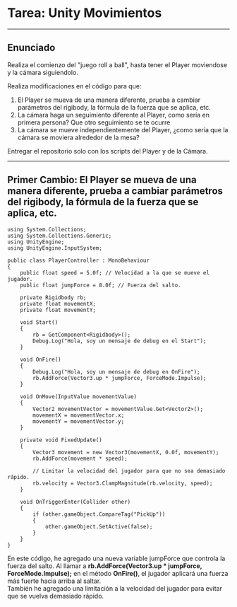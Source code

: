 # Tarea: Unity Movimientos
--------------------------
## Enunciado
Realiza el comienzo del "juego roll a ball", hasta tener el Player moviendose y la cámara siguiendolo.

Realiza modificaciones en el código para que:

1. El Player se mueva de una manera diferente, prueba a cambiar parámetros del rigibody, la fórmula de la fuerza que se aplica, etc.
2. La cámara haga un seguimiento diferente al Player, como sería en primera persona? Que otro seguimiento se te ocurre
3. La cámara se mueve independientemente del Player, ¿como sería que la cámara se moviera alrededor de la mesa?

Entregar el repositorio solo con los scripts del Player y de la Cámara.

---------------------------
## Primer Cambio: El Player se mueva de una manera diferente, prueba a cambiar parámetros del rigibody, la fórmula de la fuerza que se aplica, etc.
```
using System.Collections;
using System.Collections.Generic;
using UnityEngine;
using UnityEngine.InputSystem;

public class PlayerController : MonoBehaviour
{
    public float speed = 5.0f; // Velocidad a la que se mueve el jugador.
    public float jumpForce = 8.0f; // Fuerza del salto.

    private Rigidbody rb;
    private float movementX;
    private float movementY;

    void Start()
    {
        rb = GetComponent<Rigidbody>();
        Debug.Log("Hola, soy un mensaje de debug en el Start");
    }

    void OnFire()
    {
        Debug.Log("Hola, soy un mensaje de debug en OnFire");
        rb.AddForce(Vector3.up * jumpForce, ForceMode.Impulse);
    }

    void OnMove(InputValue movementValue)
    {
        Vector2 movementVector = movementValue.Get<Vector2>();
        movementX = movementVector.x;
        movementY = movementVector.y;
    }

    private void FixedUpdate()
    {
        Vector3 movement = new Vector3(movementX, 0.0f, movementY);
        rb.AddForce(movement * speed);

        // Limitar la velocidad del jugador para que no sea demasiado rápido.
        rb.velocity = Vector3.ClampMagnitude(rb.velocity, speed);
    }

    void OnTriggerEnter(Collider other)
    {
        if (other.gameObject.CompareTag("PickUp"))
        {
            other.gameObject.SetActive(false);
        }
    }
}

```
En este código, he agregado una nueva variable jumpForce que controla la fuerza del salto. 
Al llamar a **rb.AddForce(Vector3.up * jumpForce, ForceMode.Impulse);** en el método **OnFire()**, el jugador aplicará una fuerza más fuerte hacia arriba al saltar.<br> 
También he agregado una limitación a la velocidad del jugador para evitar que se vuelva demasiado rápido.
